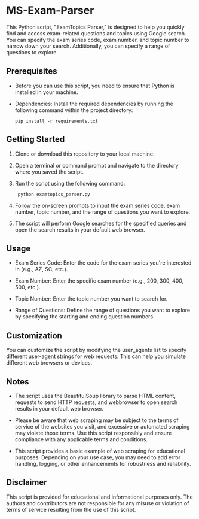 # MS-Exam-Parser
This Python script, "ExamTopics Parser," is designed to help you quickly find and access exam-related questions and topics using Google search. You can specify the exam series code, exam number, and topic number to narrow down your search. Additionally, you can specify a range of questions to explore.

## Prerequisites
* Before you can use this script, you need to ensure that Python is installed in your machine.
* Dependencies: Install the required dependencies by running the following command within the project directory:

  ```shell
  pip install -r requirements.txt
  ```

## Getting Started

1. Clone or download this repository to your local machine.

2. Open a terminal or command prompt and navigate to the directory where you saved the script.

3. Run the script using the following command:
   ```shell
    python examtopics_parser.py
   ```
4. Follow the on-screen prompts to input the exam series code, exam number, topic number, and the range of questions you want to explore.
5. The script will perform Google searches for the specified queries and open the search results in your default web browser.

## Usage

* Exam Series Code: Enter the code for the exam series you're interested in (e.g., AZ, SC, etc.).

* Exam Number: Enter the specific exam number (e.g., 200, 300, 400, 500, etc.).

* Topic Number: Enter the topic number you want to search for.

* Range of Questions: Define the range of questions you want to explore by specifying the starting and ending question numbers.

## Customization
You can customize the script by modifying the user_agents list to specify different user-agent strings for web requests. This can help you simulate different web browsers or devices.

## Notes

* The script uses the BeautifulSoup library to parse HTML content, requests to send HTTP requests, and webbrowser to open search results in your default web browser.

* Please be aware that web scraping may be subject to the terms of service of the websites you visit, and excessive or automated scraping may violate those terms. Use this script responsibly and ensure compliance with any applicable terms and conditions.

* This script provides a basic example of web scraping for educational purposes. Depending on your use case, you may need to add error handling, logging, or other enhancements for robustness and reliability.

## Disclaimer
This script is provided for educational and informational purposes only. The authors and contributors are not responsible for any misuse or violation of terms of service resulting from the use of this script.

